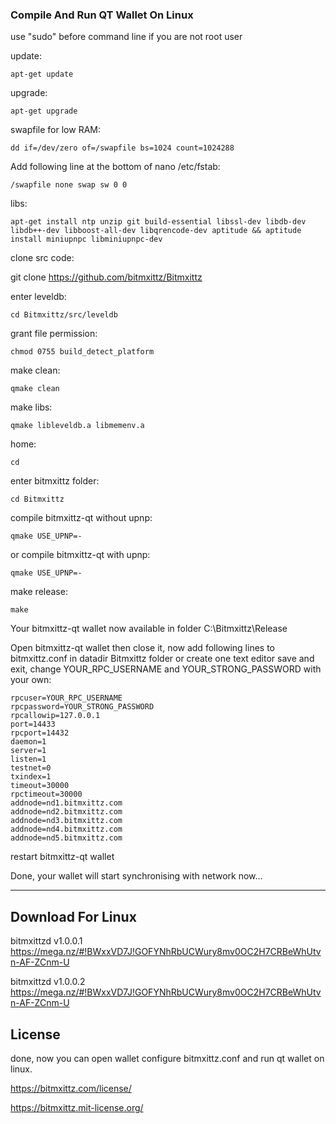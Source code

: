 ### Compile And Run QT Wallet On Linux

use "sudo" before command line if you are not root user

update:

    apt-get update

upgrade:

    apt-get upgrade

swapfile for low RAM:

    dd if=/dev/zero of=/swapfile bs=1024 count=1024288

Add following line at the bottom of nano /etc/fstab: 

    /swapfile none swap sw 0 0

libs:

    apt-get install ntp unzip git build-essential libssl-dev libdb-dev libdb++-dev libboost-all-dev libqrencode-dev aptitude && aptitude install miniupnpc libminiupnpc-dev

clone src code:

git clone https://github.com/bitmxittz/Bitmxittz

enter leveldb:

    cd Bitmxittz/src/leveldb

grant file permission:

    chmod 0755 build_detect_platform

make clean:

    qmake clean

make libs:

    qmake libleveldb.a libmemenv.a

home:

    cd

enter bitmxittz folder:

    cd Bitmxittz

compile bitmxittz-qt without upnp:

    qmake USE_UPNP=-

or compile bitmxittz-qt with upnp:

    qmake USE_UPNP=-

make release:

    make

Your bitmxittz-qt wallet now available in folder C:\Bitmxittz\Release

Open bitmxittz-qt wallet then close it, now add following lines to bitmxittz.conf in datadir Bitmxittz folder or create one text editor save and exit, change YOUR_RPC_USERNAME and YOUR_STRONG_PASSWORD with your own:

    rpcuser=YOUR_RPC_USERNAME
    rpcpassword=YOUR_STRONG_PASSWORD
    rpcallowip=127.0.0.1
    port=14433
    rpcport=14432
    daemon=1
    server=1
    listen=1
    testnet=0
    txindex=1
    timeout=30000
    rpctimeout=30000
    addnode=nd1.bitmxittz.com
    addnode=nd2.bitmxittz.com
    addnode=nd3.bitmxittz.com
    addnode=nd4.bitmxittz.com
    addnode=nd5.bitmxittz.com

restart bitmxittz-qt wallet

Done, your wallet will start synchronising with network now...

--------------------

## Download For Linux

bitmxittzd v1.0.0.1 https://mega.nz/#!BWxxVD7J!GOFYNhRbUCWury8mv0OC2H7CRBeWhUtvn-AF-ZCnm-U

bitmxittzd v1.0.0.2 https://mega.nz/#!BWxxVD7J!GOFYNhRbUCWury8mv0OC2H7CRBeWhUtvn-AF-ZCnm-U


## License
    
done, now you can open wallet configure bitmxittz.conf and run qt wallet on linux.

https://bitmxittz.com/license/

https://bitmxittz.mit-license.org/

